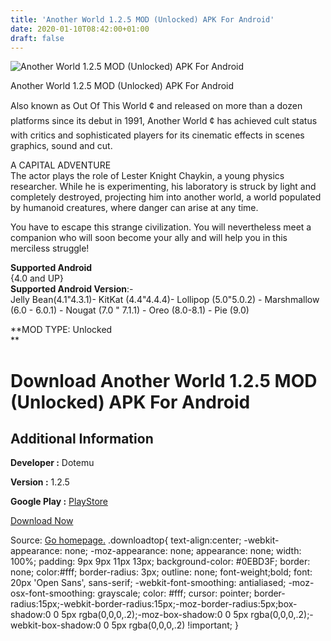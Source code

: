 ```yaml
---
title: 'Another World 1.2.5 MOD (Unlocked) APK For Android'
date: 2020-01-10T08:42:00+01:00
draft: false
---
```


![Another World 1.2.5 MOD (Unlocked) APK For Android](https://i0.wp.com/apkhome.net/wp-content/uploads/2020/01/Another-World-1.2.5-MOD-Unlocked.png "Another World 1.2.5 MOD (Unlocked) APK For Android")

  

Another World 1.2.5 MOD (Unlocked) APK For Android

Also known as Out Of This World ¢ and released on more than a dozen platforms since its debut in 1991, Another World ¢ has achieved cult status with critics and sophisticated players for its cinematic effects in scenes graphics, sound and cut.

A CAPITAL ADVENTURE  
The actor plays the role of Lester Knight Chaykin, a young physics researcher. While he is experimenting, his laboratory is struck by light and completely destroyed, projecting him into another world, a world populated by humanoid creatures, where danger can arise at any time.

You have to escape this strange civilization. You will nevertheless meet a companion who will soon become your ally and will help you in this merciless struggle!

**Supported Android**  
{4.0 and UP}  
**Supported Android Version**:-  
Jelly Bean(4.1"4.3.1)- KitKat (4.4"4.4.4)- Lollipop (5.0"5.0.2) - Marshmallow (6.0 - 6.0.1) - Nougat (7.0 " 7.1.1) - Oreo (8.0-8.1) - Pie (9.0)

**MOD TYPE: Unlocked  
**

Download Another World 1.2.5 MOD (Unlocked) APK For Android
===========================================================

Additional Information
----------------------

**Developer :** Dotemu

**Version :** 1.2.5

**Google Play :** [PlayStore](https://play.google.com/store/apps/details?id=com.dotemu.anotherworld)

  

[Download Now](https://store4app.co/post/another-world-1-2-5-mod-unlocked-apk-for-android_1578592155)

  
Source: [Go homepage.](https://store4app.co/post/another-world-1-2-5-mod-unlocked-apk-for-android_1578592155) .downloadtop{ text-align:center; -webkit-appearance: none; -moz-appearance: none; appearance: none; width: 100%; padding: 9px 9px 11px 13px; background-color: #0EBD3F; border: none; color:#fff; border-radius: 3px; outline: none; font-weight;bold; font: 20px 'Open Sans', sans-serif; -webkit-font-smoothing: antialiased; -moz-osx-font-smoothing: grayscale; color: #fff; cursor: pointer; border-radius:15px;-webkit-border-radius:15px;-moz-border-radius:5px;box-shadow:0 0 5px rgba(0,0,0,.2);-moz-box-shadow:0 0 5px rgba(0,0,0,.2);-webkit-box-shadow:0 0 5px rgba(0,0,0,.2) !important; }